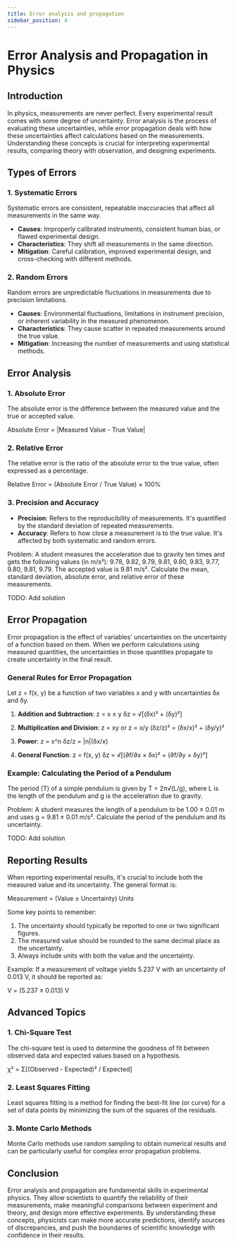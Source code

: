 ```yaml
---
title: Error analysis and propagation
sidebar_position: 4
---
```


# Error Analysis and Propagation in Physics

## Introduction

In physics, measurements are never perfect. Every experimental result comes with some degree of uncertainty. Error analysis is the process of evaluating these uncertainties, while error propagation deals with how these uncertainties affect calculations based on the measurements. Understanding these concepts is crucial for interpreting experimental results, comparing theory with observation, and designing experiments.

## Types of Errors

### 1. Systematic Errors

Systematic errors are consistent, repeatable inaccuracies that affect all measurements in the same way.

-   **Causes**: Improperly calibrated instruments, consistent human bias, or flawed experimental design.
-   **Characteristics**: They shift all measurements in the same direction.
-   **Mitigation**: Careful calibration, improved experimental design, and cross-checking with different methods.

### 2. Random Errors

Random errors are unpredictable fluctuations in measurements due to precision limitations.

-   **Causes**: Environmental fluctuations, limitations in instrument precision, or inherent variability in the measured phenomenon.
-   **Characteristics**: They cause scatter in repeated measurements around the true value.
-   **Mitigation**: Increasing the number of measurements and using statistical methods.

## Error Analysis

### 1. Absolute Error

The absolute error is the difference between the measured value and the true or accepted value.

Absolute Error = |Measured Value - True Value|

### 2. Relative Error

The relative error is the ratio of the absolute error to the true value, often expressed as a percentage.

Relative Error = (Absolute Error / True Value) × 100%

### 3. Precision and Accuracy

-   **Precision**: Refers to the reproducibility of measurements. It's quantified by the standard deviation of repeated measurements.
-   **Accuracy**: Refers to how close a measurement is to the true value. It's affected by both systematic and random errors.

Problem: A student measures the acceleration due to gravity ten times and gets the following values (in m/s²): 9.78, 9.82, 9.79, 9.81, 9.80, 9.83, 9.77, 9.80, 9.81, 9.79. The accepted value is 9.81 m/s². Calculate the mean, standard deviation, absolute error, and relative error of these measurements.

TODO: Add solution

## Error Propagation

Error propagation is the effect of variables' uncertainties on the uncertainty of a function based on them. When we perform calculations using measured quantities, the uncertainties in those quantities propagate to create uncertainty in the final result.

### General Rules for Error Propagation

Let z = f(x, y) be a function of two variables x and y with uncertainties δx and δy.

1. **Addition and Subtraction**: z = x ± y
   δz = √[(δx)² + (δy)²]

2. **Multiplication and Division**: z = xy or z = x/y
   (δz/z)² = (δx/x)² + (δy/y)²

3. **Power**: z = x^n
   δz/z = |n|(δx/x)

4. **General Function**: z = f(x, y)
   δz = √[(∂f/∂x × δx)² + (∂f/∂y × δy)²]

### Example: Calculating the Period of a Pendulum

The period (T) of a simple pendulum is given by T = 2π√(L/g), where L is the length of the pendulum and g is the acceleration due to gravity.

Problem: A student measures the length of a pendulum to be 1.00 ± 0.01 m and uses g = 9.81 ± 0.01 m/s². Calculate the period of the pendulum and its uncertainty.

TODO: Add solution

## Reporting Results

When reporting experimental results, it's crucial to include both the measured value and its uncertainty. The general format is:

Measurement = (Value ± Uncertainty) Units

Some key points to remember:

1. The uncertainty should typically be reported to one or two significant figures.
2. The measured value should be rounded to the same decimal place as the uncertainty.
3. Always include units with both the value and the uncertainty.

Example: If a measurement of voltage yields 5.237 V with an uncertainty of 0.013 V, it should be reported as:

V = (5.237 ± 0.013) V

## Advanced Topics

### 1. Chi-Square Test

The chi-square test is used to determine the goodness of fit between observed data and expected values based on a hypothesis.

χ² = Σ[(Observed - Expected)² / Expected]

### 2. Least Squares Fitting

Least squares fitting is a method for finding the best-fit line (or curve) for a set of data points by minimizing the sum of the squares of the residuals.

### 3. Monte Carlo Methods

Monte Carlo methods use random sampling to obtain numerical results and can be particularly useful for complex error propagation problems.

## Conclusion

Error analysis and propagation are fundamental skills in experimental physics. They allow scientists to quantify the reliability of their measurements, make meaningful comparisons between experiment and theory, and design more effective experiments. By understanding these concepts, physicists can make more accurate predictions, identify sources of discrepancies, and push the boundaries of scientific knowledge with confidence in their results.
